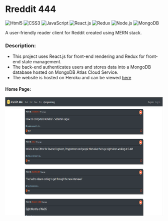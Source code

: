 # Rreddit 444

<img alt="Html5" src="https://img.shields.io/badge/-HTML5-E34F26?style=plastic&logo=html5&logoColor=white" /> <img alt="CSS3" src="https://img.shields.io/badge/-CSS3-1572B6?style=plastic&logo=css3&logoColor=white" /> <img alt="JavaScript" src="https://img.shields.io/badge/-JavaScript-f7df1e?style=plastic&logo=javascript&logoColor=white" /> <img alt="React.js" src="https://img.shields.io/badge/-React.js-45b8d8?style=plastic&logo=react&logoColor=white" /> <img alt="Redux" src="https://img.shields.io/badge/-Redux-764ABC?style=plastic&logo=redux&logoColor=white" /> <img alt="Node.js" src="https://img.shields.io/badge/-Node.js-339933?style=plastic&logo=Node.js&logoColor=white" /> <img alt="MongoDB" src="https://img.shields.io/badge/-MongoDB-47a248?style=plastic&logo=mongodb&logoColor=white" />

A user-friendly reader client for Reddit created using MERN stack.

### Description:
* This project uses React.js for front-end rendering and Redux for front-end state management.
* The back-end authenticates users and stores data into a MongoDB database hosted on MongoDB Atlas Cloud Service.
* The website is hosted on Heroku and can be viewed [here](https://rreddit444.herokuapp.com)

#### Home Page:

<img height="380" width="750" src="https://github.com/kasim95/Rreddit_444/raw/master/demo/rreddit444_homepage.png" />
